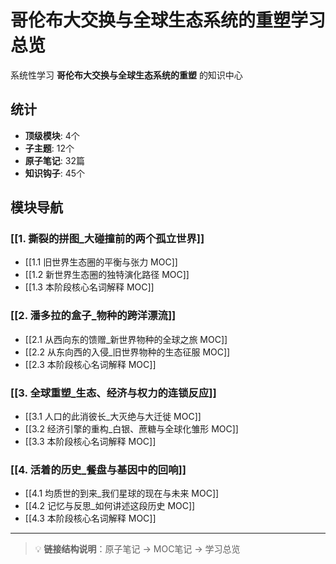 # 哥伦布大交换与全球生态系统的重塑学习总览

系统性学习 **哥伦布大交换与全球生态系统的重塑** 的知识中心

## 统计

- **顶级模块**: 4个
- **子主题**: 12个
- **原子笔记**: 32篇
- **知识钩子**: 45个

## 模块导航

### [[1. 撕裂的拼图_大碰撞前的两个孤立世界]]

- [[1.1 旧世界生态圈的平衡与张力 MOC]]
- [[1.2 新世界生态圈的独特演化路径 MOC]]
- [[1.3 本阶段核心名词解释 MOC]]

### [[2. 潘多拉的盒子_物种的跨洋漂流]]

- [[2.1 从西向东的馈赠_新世界物种的全球之旅 MOC]]
- [[2.2 从东向西的入侵_旧世界物种的生态征服 MOC]]
- [[2.3 本阶段核心名词解释 MOC]]

### [[3. 全球重塑_生态、经济与权力的连锁反应]]

- [[3.1 人口的此消彼长_大灭绝与大迁徙 MOC]]
- [[3.2 经济引擎的重构_白银、蔗糖与全球化雏形 MOC]]
- [[3.3 本阶段核心名词解释 MOC]]

### [[4. 活着的历史_餐盘与基因中的回响]]

- [[4.1 均质世的到来_我们星球的现在与未来 MOC]]
- [[4.2 记忆与反思_如何讲述这段历史 MOC]]
- [[4.3 本阶段核心名词解释 MOC]]

---

> 💡 **链接结构说明**：原子笔记 → MOC笔记 → 学习总览
